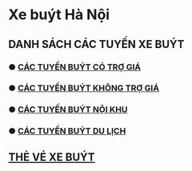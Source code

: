 # Xe buýt Hà Nội

## DANH SÁCH CÁC TUYẾN XE BUÝT
### ● [CÁC TUYẾN BUÝT CÓ TRỢ GIÁ](https://github.com/alisznlong/XeBuytHanoi/blob/main/sub/buyt/BuytTroGia.md)
### ● [CÁC TUYẾN BUÝT KHÔNG TRỢ GIÁ](https://github.com/alisznlong/XeBuytHanoi/blob/main/sub/buyt/BuytKhongTroGia.md)
### ● [CÁC TUYẾN BUÝT NỘI KHU](https://github.com/alisznlong/XeBuytHanoi/blob/main/sub/buyt/BuytNoiKhu.md)
### ● [CÁC TUYẾN BUÝT DU LỊCH](https://github.com/alisznlong/XeBuytHanoi/blob/main/sub/buyt/BuytDuLich.md)

## [THẺ VÉ XE BUÝT](https://github.com/alisznlong/XeBuytHanoi/edit/main/sub/TheVe.md)
